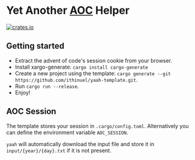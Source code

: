 # Yet Another [AOC](https://advent-of-code.com/) Helper

[![crates.io](https://img.shields.io/crates/v/yaah.svg)](https://crates.io/crates/yaah)

## Getting started

- Extract the advent of code's session cookie from your browser.
- Install xargo-generate: `cargo install cargo-generate`
- Create a new project using the template: `cargo generate --git https://github.com/ithinuel/yaah-template.git`.
- Run `cargo run --release`.
- Enjoy!

## AOC Session

The template stores your session in `.cargo/config.toml`. Alternatively you can define the environment
variable `AOC_SESSION`.

`yaah` will automatically download the input file and store it in `input/{year}/{day}.txt` if it is
not present.
